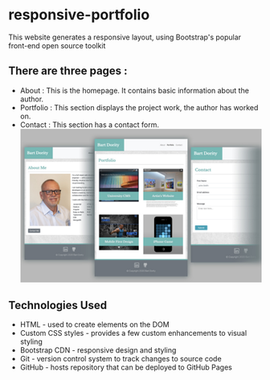# responsive-portfolio

This website generates a responsive layout, using Bootstrap's
popular front-end open source toolkit 

## There are three pages :
- About : This is the homepage.  It contains basic information about the author. 
- Portfolio : This section displays the project work, the author has worked on.
- Contact : This section has a contact form.
![Responsive Porfolio](pages.jpg)

## Technologies Used
- HTML - used to create elements on the DOM
- Custom CSS styles - provides a few custom enhancements to visual styling
- Bootstrap CDN - responsive design and styling 
- Git - version control system to track changes to source code
- GitHub - hosts repository that can be deployed to GitHub Pages


